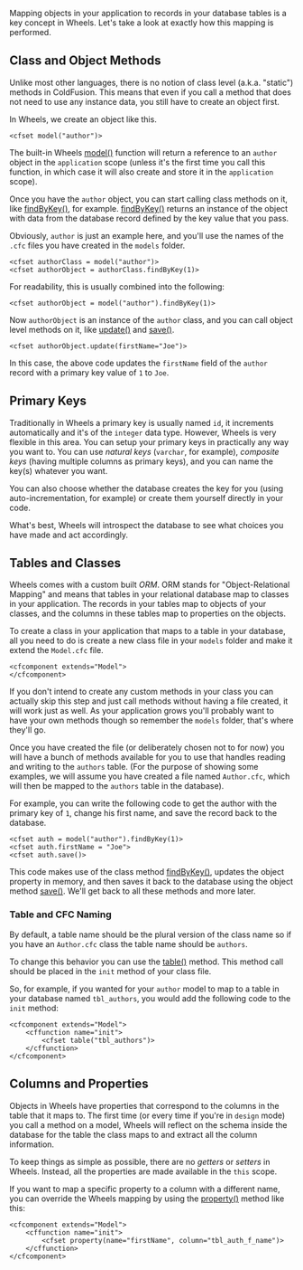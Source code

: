 Mapping objects in your application to records in your database tables is a key concept in Wheels. Let's take a look at exactly how this mapping is performed.

## Class and Object Methods ##

Unlike most other languages, there is no notion of class level (a.k.a. "static") methods in ColdFusion. This means that even if you call a method that does not need to use any instance data, you still have to create an object first.

In Wheels, we create an object like this.

```
<cfset model("author")>
```

The built-in Wheels [model()](model.md) function will return a reference to an `author` object in the `application` scope (unless it's the first time you call this function, in which case it will also create and store it in the `application` scope).

Once you have the `author` object, you can start calling class methods on it, like [findByKey()](findByKey.md), for example. [findByKey()](findByKey.md) returns an instance of the object with data from the database record defined by the key value that you pass.

Obviously, `author` is just an example here, and you'll use the names of the `.cfc` files you have created in the `models` folder.

```
<cfset authorClass = model("author")>
<cfset authorObject = authorClass.findByKey(1)>
```

For readability, this is usually combined into the following:

```
<cfset authorObject = model("author").findByKey(1)>
```

Now `authorObject` is an instance of the `author` class, and you can call object level methods on it, like [update()](update.md) and [save()](save.md).

```
<cfset authorObject.update(firstName="Joe")>
```

In this case, the above code updates the `firstName` field of the `author` record with a primary key value of `1` to `Joe`.

## Primary Keys ##

Traditionally in Wheels a primary key is usually named `id`, it increments automatically and it's of the `integer` data type. However, Wheels is very flexible in this area. You can setup your primary keys in practically any way you want to. You can use _natural keys_ (`varchar`, for example), _composite keys_ (having multiple columns as primary keys), and you can name the key(s) whatever you want.

You can also choose whether the database creates the key for you (using auto-incrementation, for example) or create them yourself directly in your code.

What's best, Wheels will introspect the database to see what choices you have made and act accordingly.

## Tables and Classes ##

Wheels comes with a custom built _ORM_. ORM stands for "Object-Relational Mapping" and means that tables in your relational database map to classes in your application. The records in your tables map to objects of your classes, and the columns in these tables map to properties on the objects.

To create a class in your application that maps to a table in your database, all you need to do is create a new class file in your `models` folder and make it extend the `Model.cfc` file.

```
<cfcomponent extends="Model">
</cfcomponent>
```

If you don't intend to create any custom methods in your class you can actually skip this step and just call methods without having a file created, it will work just as well. As your application grows you'll probably want to have your own methods though so remember the `models` folder, that's where they'll go.

Once you have created the file (or deliberately chosen not to for now) you will have a bunch of methods available for you to use that handles reading and writing to the `authors` table. (For the purpose of showing some examples, we will assume you have created a file named `Author.cfc`, which will then be mapped to the `authors` table in the database).

For example, you can write the following code to get the author with the primary key of `1`, change his first name, and save the record back to the database.

```
<cfset auth = model("author").findByKey(1)>
<cfset auth.firstName = "Joe">
<cfset auth.save()>
```

This code makes use of the class method [findByKey()](findByKey.md), updates the object property in memory, and then saves it back to the database using the object method [save()](save.md). We'll get back to all these methods and more later.

### Table and CFC Naming ###

By default, a table name should be the plural version of the class name so if you have an `Author.cfc` class the table name should be `authors`.

To change this behavior you can use the [table()](table.md) method. This method call should be placed in the `init` method of your class file.

So, for example, if you wanted for your `author` model to map to a table in your database named `tbl_authors`, you would add the following code to the `init` method:

```
<cfcomponent extends="Model">
    <cffunction name="init">
        <cfset table("tbl_authors")>
    </cffunction>
</cfcomponent>
```

## Columns and Properties ##

Objects in Wheels have properties that correspond to the columns in the table that it maps to. The first time (or every time if you're in `design` mode) you call a method on a model, Wheels will reflect on the schema inside the database for the table the class maps to and extract all the column information.

To keep things as simple as possible, there are no _getters_ or _setters_ in Wheels. Instead, all the properties are made available in the `this` scope.

If you want to map a specific property to a column with a different name, you can override the Wheels mapping by using the [property()](property.md) method like this:

```
<cfcomponent extends="Model">
    <cffunction name="init">
        <cfset property(name="firstName", column="tbl_auth_f_name")>
    </cffunction>
</cfcomponent>
```